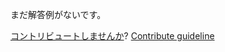 
まだ解答例がないです。

[コントリビュートしませんか](https://github.com/BFEdev/BFE.dev-solutions/blob/main/problem/two-way-binding_ja.md)?  [Contribute guideline](https://github.com/BFEdev/BFE.dev-solutions#how-to-contribute)
